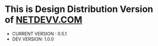 # This is Design Distribution Version of [NETDEVV.COM](https://www.netdevv.com)

* CURRENT VERSION : 0.5.1
* DEV VERSION: 1.0.0
